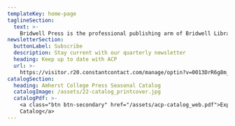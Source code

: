 ```yaml
---
templateKey: home-page
taglineSection:
  text: >-
    Bridwell Press is the professional publishing arm of Bridwell Library. For seventy years, Bridwell Library has published titles associated with its collections. Bridwell Press balances the library’s legacy with a more openly defined space for scholarly activity.
newsletterSection:
  buttonLabel: Subscribe
  description: Stay current with our quarterly newsletter
  heading: Keep up to date with ACP
  url: >-
    https://visitor.r20.constantcontact.com/manage/optin?v=0013DrR6g8m_-n07OrbI1eZRz5CjLmfcdeXQPZX4RlDGW9zhWbxaf90uX_8hMD9IXD2pSe5XnutydjyXery33ZRgKEOSwQbT9bWpgP0TFN-LGE%3D
catalogSection:
  heading: Amherst College Press Seasonal Catalog
  catalogImage: /assets/22-catalog_printcover.jpg
  catalogPdf: >-
    <a class="btn btn-secondary" href="/assets/acp-catalog_web.pdf">Explore our
    Catalog</a>
---
```

